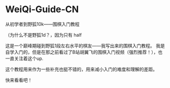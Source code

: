 # WeiQi-Guide-CN
从初学者到野狐10k——围棋入门教程

（为什么不是野狐1d？，因为只有 half

这是一个巅峰期碰到野狐1段左右水平的棋友——我写出来的围棋入门教程。
我是自学入门的，但是在那之前看过了B站胡翼飞的围棋入门视频（强烈推荐！），也一直关注着这个up.

这个教程用来作为一些补充也挺不错的，用来减小入门的难度和理解的差距。

快来看看吧！
